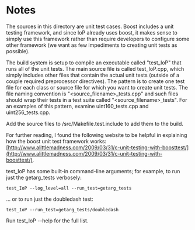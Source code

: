 # Notes
The sources in this directory are unit test cases.  Boost includes a
unit testing framework, and since IoP already uses boost, it makes
sense to simply use this framework rather than require developers to
configure some other framework (we want as few impediments to creating
unit tests as possible).

The build system is setup to compile an executable called "test_IoP"
that runs all of the unit tests.  The main source file is called
test_IoP.cpp, which simply includes other files that contain the
actual unit tests (outside of a couple required preprocessor
directives).  The pattern is to create one test file for each class or
source file for which you want to create unit tests.  The file naming
convention is "<source_filename>_tests.cpp" and such files should wrap
their tests in a test suite called "<source_filename>_tests".  For an
examples of this pattern, examine uint160_tests.cpp and
uint256_tests.cpp.

Add the source files to /src/Makefile.test.include to add them to the build.

For further reading, I found the following website to be helpful in
explaining how the boost unit test framework works:
[http://www.alittlemadness.com/2009/03/31/c-unit-testing-with-boosttest/](http://www.alittlemadness.com/2009/03/31/c-unit-testing-with-boosttest/).

test_IoP has some built-in command-line arguments; for
example, to run just the getarg_tests verbosely:

    test_IoP --log_level=all --run_test=getarg_tests

... or to run just the doubledash test:

    test_IoP --run_test=getarg_tests/doubledash

Run  test_IoP --help   for the full list.

